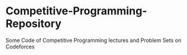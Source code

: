 # Competitive-Programming-Repository
Some Code of Competitive Programming lectures and Problem Sets on Codeforces
